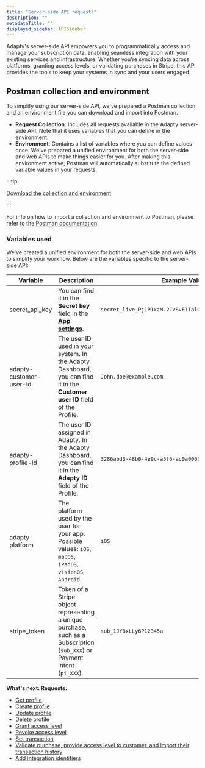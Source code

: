 ```yaml
---
title: "Server-side API requests"
description: ""
metadataTitle: ""
displayed_sidebar: APISidebar
---
```


Adapty's server-side API empowers you to programmatically access and manage your subscription data, enabling seamless integration with your existing services and infrastructure. Whether you're syncing data across platforms, granting access levels, or validating purchases in Stripe, this API provides the tools to keep your systems in sync and your users engaged.

## Postman collection and environment

To simplify using our server-side API, we've prepared a Postman collection and an environment file you can download and import into Postman.

- **Request Collection**: Includes all requests available in the Adapty server-side API. Note that it uses variables that you can define in the environment.
- **Environment**: Contains a list of variables where you can define values once. We've prepared a unified environment for both the server-side and web APIs to make things easier for you. After making this environment active, Postman will automatically substitute the defined variable values in your requests.

:::tip

[Download the collection and environment](https://raw.githubusercontent.com/adaptyteam/adapty-docs/refs/heads/main/Downloads/Adapty_server_side_API_postman_collection.zip)

:::

For info on how to import a collection and environment to Postman, please refer to the [Postman documentation](https://learning.postman.com/docs/getting-started/importing-and-exporting/importing-data/).

### Variables used

We've created a unified environment for both the server-side and web APIs to simplify your workflow. Below are the variables specific to the server-side API:

| Variable                | Description                                                  | Example Value                                           |
| ----------------------- | ------------------------------------------------------------ | ------------------------------------------------------- |
| secret_api_key          | You can find it in the **Secret key** field in the [**App settings**](https://app.adapty.io/settings/general). | `secret_live_Pj1P1xzM.2CvSvE1IalQRFjsWy6csBVNpH33atnod` |
| adapty-customer-user-id | The user ID used in your system. In the Adapty Dashboard, you can find it in the **Customer user ID** field of the Profile. | `John.doe@example.com`                                  |
| adapty-profile-id       | The user ID assigned in Adapty. In the Adapty Dashboard, you can find it in the **Adapty ID** field of the Profile. | `3286abd3-48b0-4e9c-a5f6-ac0a006333a6`                  |
| adapty-platform         | The platform used by the user for your app. Possible values: `iOS`, `macOS`, `iPadOS`, `visionOS`, `Android`. | `iOS`                                                   |
| stripe_token            | Token of a Stripe object representing a unique purchase, such as a Subscription (`sub_XXX`) or Payment Intent (`pi_XXX`). | `sub_1JY8xLLy6P12345a`                                  |

**What's next: Requests:**

- [Get profile](ss-get-profile)
- [Create profile](ss-create-profile)
- [Update profile](ss-update-profile)
- [Delete profile](ss-delete-profile) 
- [Grant access level](ss-grant-access-level)
- [Revoke access level](ss-revoke-access-level)
- [Set transaction](ss-set-transaction)
- [Validate purchase, provide access level to customer, and import their transaction history](ss-purchase-in-stripe)
- [Add integration identifiers](ss-add-integration)
